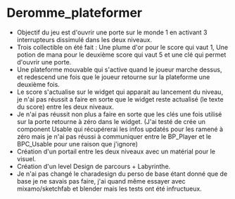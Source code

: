 # Deromme_plateformer


- Objectif du jeu est d'ouvrir une porte sur le monde 1 en activant 3 interrupteurs dissimulé dans les deux niveaux. 
- Trois collectible on été fait : Une plume d'or pour le score qui vaut 1, Une potion de mana pour le deuxième score qui vaut 5 et une clé qui permet d'ouvrir une porte. 
- Une plateforme mouvable qui s'active quand le joueur marche dessus, et redescend une fois que le joueur retourne sur la plateforme une deuxième fois. 
- Le score s'actualise sur le widget qui apparait au lancement du niveau, je n'ai pas réussit a faire en sorte que le widget reste actualisé (le texte du score) entre les deux niveaux. 
- Je n'ai pas réussit non plus a faire en sorte que les clés une fois utilisé sur la porte retourne à zéro dans le widget. (J'ai testé de crée un component Usable qui récupérerai les infos updatés pour les ramené à zéro mais je n'ai pas réussi à communiquer entre le BP_Player et le BPC_Usable pour une raison que j'ignore) 
- Création d'un portail entre les deux niveaux avec un matérial pour le visuel. 
- Création d'un level Design de parcours + Labyrinthe. 
- Je n'ai pas changé le charadesign du perso de base étant donné que de base je ne savais pas faire, j'ai quand même essayer avec mixamo/sketchfab et blender mais les tests ont été infructueux. 
